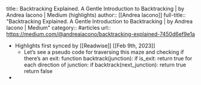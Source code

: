 title:: Backtracking Explained. A Gentle Introduction to Backtracking | by Andrea Iacono | Medium (highlights)
author:: [[Andrea Iacono]]
full-title:: "Backtracking Explained. A Gentle Introduction to Backtracking | by Andrea Iacono | Medium"
category:: #articles
url:: https://medium.com/@andreaiacono/backtracking-explained-7450d6ef9e1a
- Highlights first synced by [[Readwise]] [[Feb 9th, 2023]]
	- Let’s see a pseudo code for traversing this maze and checking if there’s an exit:  function backtrack(junction):      if is_exit:     return true   for each direction of junction:     if backtrack(next_junction):       return true          return false
-